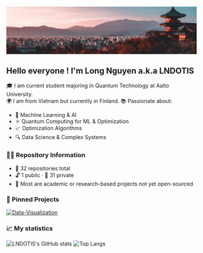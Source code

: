 ![My Profile Picture](https://github.com/LNDOTIS/LNDOTIS/blob/main/1752356655434.jpg)
## Hello everyone ! I'm Long Nguyen a.k.a LNDOTIS
🎓 I am current student majoring in Quantum Technology at Aalto University.  
🌍 I am from Vietnam but currently in Finland. 
📚 Passionate about:
- 🧠 Machine Learning & AI
- ⚛️ Quantum Computing for ML & Optimization 
- 📈 Optimization Algorithms  
- 🔍 Data Science & Complex Systems
### 🧑‍💼 Repository Information

-  📁 32 repositories total  
-  🔓 1 public · 🔐 31 private  
-  💼 Most are academic or research-based projects not yet open-sourced
### 📌 Pinned Projects 
[![Data-Visualization](https://github-readme-stats.vercel.app/api/pin/?username=LNDOTIS&repo=Data-Visualization&theme=tokyonight)](https://github.com/LNDOTIS/Data-Visualization)

### 📈 My statistics
![LNDOTIS's GitHub stats](https://github-readme-stats.vercel.app/api?username=LNDOTIS&show_icons=true&theme=radical)
![Top Langs](https://github-readme-stats.vercel.app/api/top-langs/?username=LNDOTIS&layout=compact&hide=html,css&theme=radical)
